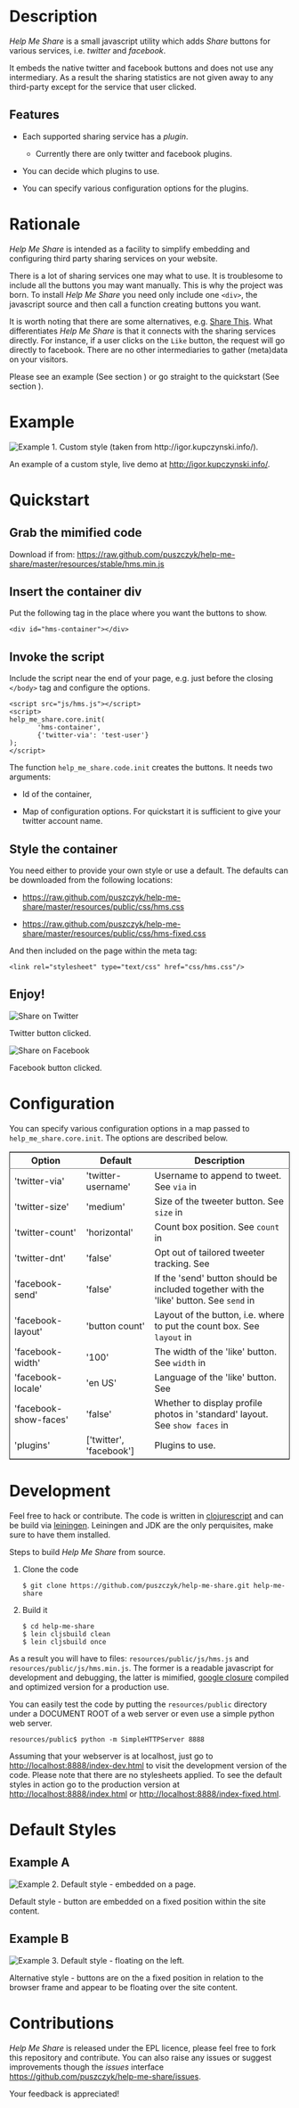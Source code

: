 
# Description

*Help Me Share* is a small javascript utility which adds *Share* buttons for
various services, i.e. *twitter* and *facebook*.

It embeds the native twitter and facebook buttons and does not use any
intermediary. As a result the sharing statistics are not given away to any
third-party except for the service that user clicked.

## Features

-   Each supported sharing service has a *plugin*.
    
    -   Currently there are only twitter and facebook plugins.

-   You can decide which plugins to use.

-   You can specify various configuration options for the plugins.

# Rationale

*Help Me Share* is intended as a facility to simplify embedding and
configuring third party sharing services on your website.

There is a lot of sharing services one may what to use. It is troublesome to
include all the buttons you may want manually. This is why the project was
born. To install *Help Me Share* you need only include one `<div>`, the
javascript source and then call a function creating buttons you want.

It is worth noting that there are some alternatives, e.g.  [Share This](http://en.wikipedia.org/wiki/ShareThis). What
differentiates *Help Me Share* is that it connects with the sharing services
directly. For instance, if a user clicks on the `Like` button, the request
will go directly to facebook. There are no other intermediaries to gather
(meta)data on your visitors.

Please see an example (See section ) or go straight to the quickstart (See section ).

# Example

![Example 1. Custom style (taken from <http://igor.kupczynski.info/>).](./docs/img/ex1.png)

An example of a custom style, live demo at <http://igor.kupczynski.info/>.

# Quickstart

## Grab the mimified code

Download if from: 
<https://raw.github.com/puszczyk/help-me-share/master/resources/stable/hms.min.js>

## Insert the container div

Put the following tag in the place where you want the buttons to show.

    <div id="hms-container"></div>     

## Invoke the script

Include the script near the end of your page, e.g. just before the closing
`</body>` tag and configure the options.

    <script src="js/hms.js"></script>
    <script>
    help_me_share.core.init(
           'hms-container',
           {'twitter-via': 'test-user'}
    );
    </script>

The function `help_me_share.code.init` creates the buttons. It needs two
arguments:

-   Id of the container,

-   Map of configuration options. For quickstart it is sufficient to give
    your twitter account name.

## Style the container

You need either to provide your own style or use a default. The defaults
can be downloaded from the following locations:

-   <https://raw.github.com/puszczyk/help-me-share/master/resources/public/css/hms.css>

-   <https://raw.github.com/puszczyk/help-me-share/master/resources/public/css/hms-fixed.css>

And then included on the page within the meta tag:

    <link rel="stylesheet" type="text/css" href="css/hms.css"/>

## Enjoy!

![Share on Twitter](./docs/img/twitter-clicked.png)

Twitter button clicked.

![Share on Facebook](./docs/img/facebook-clicked.png)

Facebook button clicked.

# Configuration

You can specify various configuration options in a map passed to
`help_me_share.core.init`. The options are described below.

<table border="2" cellspacing="0" cellpadding="6" rules="groups" frame="hsides">


<colgroup>
<col class="left"/>

<col class="left"/>

<col class="left"/>
</colgroup>
<thead>
<tr>
<th scope="col" class="left">Option</th>
<th scope="col" class="left">Default</th>
<th scope="col" class="left">Description</th>
</tr>
</thead>

<tbody>
<tr>
<td class="left">'twitter-via'</td>
<td class="left">'twitter-username'</td>
<td class="left">Username to append to tweet. See <code>via</code> in <https://dev.twitter.com/docs/tweet-button#properties></td>
</tr>


<tr>
<td class="left">'twitter-size'</td>
<td class="left">'medium'</td>
<td class="left">Size of the tweeter button. See <code>size</code> in <https://dev.twitter.com/docs/tweet-button#properties></td>
</tr>


<tr>
<td class="left">'twitter-count'</td>
<td class="left">'horizontal'</td>
<td class="left">Count box position. See <code>count</code> in <https://dev.twitter.com/docs/tweet-button#properties></td>
</tr>


<tr>
<td class="left">'twitter-dnt'</td>
<td class="left">'false'</td>
<td class="left">Opt out of tailored tweeter tracking. See  <https://dev.twitter.com/docs/tweet-button#optout></td>
</tr>


<tr>
<td class="left">'facebook-send'</td>
<td class="left">'false'</td>
<td class="left">If the 'send' button should be included together with the 'like' button. See <code>send</code> in <https://developers.facebook.com/docs/reference/plugins/like></td>
</tr>


<tr>
<td class="left">'facebook-layout'</td>
<td class="left">'button count'</td>
<td class="left">Layout of the button, i.e. where to put the count box. See <code>layout</code> in <https://developers.facebook.com/docs/reference/plugins/like></td>
</tr>


<tr>
<td class="left">'facebook-width'</td>
<td class="left">'100'</td>
<td class="left">The width of the 'like' button. See <code>width</code> in <https://developers.facebook.com/docs/reference/plugins/like></td>
</tr>


<tr>
<td class="left">'facebook-locale'</td>
<td class="left">'en US'</td>
<td class="left">Language of the 'like' button. See <https://developers.facebook.com/docs/reference/plugins/like></td>
</tr>


<tr>
<td class="left">'facebook-show-faces'</td>
<td class="left">'false'</td>
<td class="left">Whether to display profile photos in 'standard' layout. See <code>show faces</code> in <https://developers.facebook.com/docs/reference/plugins/like></td>
</tr>


<tr>
<td class="left">'plugins'</td>
<td class="left">['twitter', 'facebook']</td>
<td class="left">Plugins to use.</td>
</tr>
</tbody>
</table>

# Development

Feel free to hack or contribute. The code is written in [clojurescript](https://github.com/emezeske/clojurescript) and
can be build via [leiningen](https://github.com/technomancy/leiningen). Leiningen and JDK are the only perquisites, make
sure to have them installed.

Steps to build *Help Me Share* from source.

1.  Clone the code
    
        $ git clone https://github.com/puszczyk/help-me-share.git help-me-share

2.  Build it
    
        $ cd help-me-share
        $ lein cljsbuild clean
        $ lein cljsbuild once

As a result you will have to files: `resources/public/js/hms.js` and
`resources/public/js/hms.min.js`. The former is a readable javascript for
development and debugging, the latter is mimified, [google closure](https://developers.google.com/closure/compiler/) compiled
and optimized version for a production use.

You can easily test the code by putting the `resources/public` directory
under a DOCUMENT ROOT of a web server or even use a simple python web
server.

    resources/public$ python -m SimpleHTTPServer 8888

Assuming that your webserver is at localhost, just go to
<http://localhost:8888/index-dev.html> to visit the development version of the
code. Please note that there are no stylesheets applied. To see the default
styles in action go to the production version at
<http://localhost:8888/index.html> or <http://localhost:8888/index-fixed.html>.

# Default Styles

## Example A

![Example 2. Default style - embedded on a page.](./docs/img/ex2.png)

Default style - button are embedded on a fixed position within the site
content.

## Example B

![Example 3. Default style - floating on the left.](./docs/img/ex3.png)

Alternative style - buttons are on the a fixed position in relation to
the browser frame and appear to be floating over the site content.

# Contributions

*Help Me Share* is released under the EPL licence, please feel free to fork
this repository and contribute. You can also raise any issues or suggest
improvements though the *issues* interface
<https://github.com/puszczyk/help-me-share/issues>.

Your feedback is appreciated!
